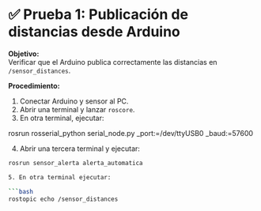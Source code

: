 # ✅ Prueba 1: Publicación de distancias desde Arduino

**Objetivo:**  
Verificar que el Arduino publica correctamente las distancias en `/sensor_distances`.

**Procedimiento:**  
1. Conectar Arduino y sensor al PC.
2. Abrir una terminal y lanzar `roscore`.
3. En otra terminal, ejecutar:

rosrun rosserial_python serial_node.py _port:=/dev/ttyUSB0 _baud:=57600

4. Abrir una tercera terminal y ejecutar:
```bash
rosrun sensor_alerta alerta_automatica

5. En otra terminal ejecutar:

```bash
rostopic echo /sensor_distances
